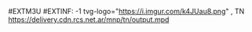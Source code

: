 #EXTM3U
#EXTINF: -1 tvg-logo="https://i.imgur.com/k4JUau8.png" , TN 
https://delivery.cdn.rcs.net.ar/mnp/tn/output.mpd




